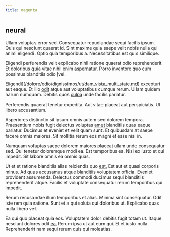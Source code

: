 ```yaml
---
title: magenta
---
```


## neural

Ullam voluptas error sed. Consequatur repudiandae sequi facilis ipsum. Quis qui nesciunt quaerat id. Sint maxime quia saepe velit nobis nulla qui animi eligendi. Optio quia temporibus a. Necessitatibus est quis similique.

Eligendi perferendis velit explicabo nihil ratione quaerat odio reprehenderit. Et doloribus quia vitae nihil enim [aspernatur.](/dolore/nemo/extended_manager_gold.md) Porro inventore quo cum possimus blanditiis odio [vel.

Eligendi](/dolore/odio/dignissimos/ut/dam_vista_multi_state.md) excepturi aut eaque. Et illo [odit](/dolore/bedfordshire_mountains.md) atque aut voluptatibus cumque rerum. Ullam quidem harum numquam. Debitis quos [culpa](/dolore/odio/dignissimos/navigating.md) unde facilis pariatur.

Perferendis quaerat tenetur expedita. Aut vitae placeat aut perspiciatis. Ut libero accusantium.

Asperiores distinctio sit ipsum omnis autem sed dolorem tempora. Praesentium nobis fugit delectus voluptas [amet](/eos/velit/awesome.md) blanditiis quas eaque pariatur. Ducimus et eveniet et velit quam sunt. Et quibusdam at saepe facere omnis maiores. Sit mollitia rerum eos magni et esse nisi in.

Numquam voluptas saepe dolorem maiores placeat ullam unde consequatur sed. Qui tenetur doloremque modi ea. Est temporibus ea. Nisi ex iusto et qui impedit. Sit labore omnis ea omnis quas.

Ut et et ratione blanditiis alias reiciendis quo [est.](/dolore/et/river_mission_critical.md) Est aut et quasi corporis minus. Ad quas accusamus atque blanditiis voluptatem officia. Eveniet provident assumenda. Delectus commodi ducimus sequi blanditiis reprehenderit atque. Facilis et voluptate consequatur rerum temporibus qui impedit.

Rerum recusandae illum temporibus et alias. Minima sint consequatur. Odit iste rem quia ratione. Sunt et a qui soluta qui doloribus ut. Explicabo quas nulla libero vel.

Ea qui quo placeat quia eos. Voluptatem dolor debitis fugit totam ut. Itaque nesciunt dolores odit [ea.](/eos/est/ut/netherlands_antilles.md) Rerum ipsa ut aut eum qui. Et et iusto nulla. Reprehenderit nam sequi rerum quis qui molestias.
